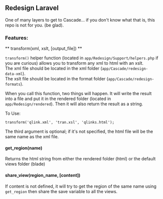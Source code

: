 ## Redesign Laravel

One of many layers to get to Cascade... if you don't know what that is, this repo is not for you. (be glad).

### Features:

** transform(xml, xslt, [output_file]) **

`transform()` helper function (located in `app/Redesign/Support/helpers.php` if you are curious) allows you to transform any xml to html with an xslt.  
The xml file should be located in the xml folder (`app/Cascade/redesign-data-xml`).  
The xslt file should be located in the format folder (`app/Cascade/redesign-formats`).  

When you call this function, two things will happen.  It will write the result into a file and put it in the rendered folder (located in `app/Redesign/rendered`).  Then it will also return the result as a string.

To Use:

	transform('qlink.xml', 'tran.xsl', 'qlinks.html');

The third argument is optional; if it's not specified, the html file will be the same name as the xml file.

#### get_region(name)

Returns the html string from either the rendered folder (html) or the default views folder (blade)

#### share_view(region_name, [content])

If content is not defined, it will try to get the region of the same name using `get_region` then share the save variable to all the views.

